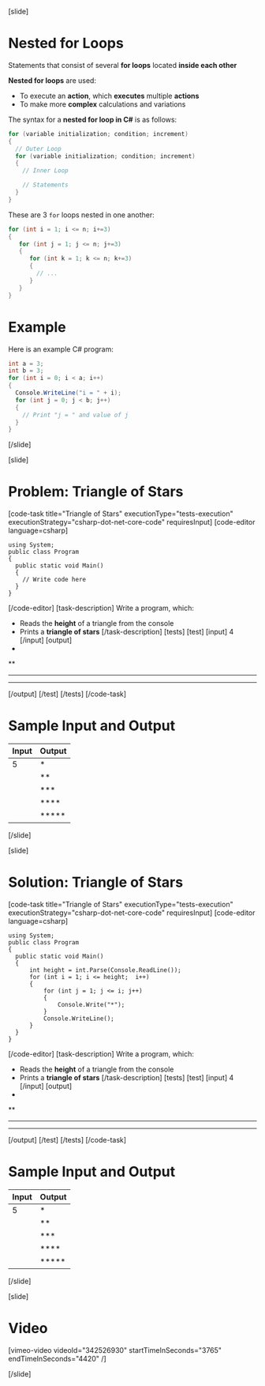 [slide]
# Nested for Loops
Statements that consist of several **for loops** located **inside each other**

**Nested for loops** are used:

* To execute an **action**, which **executes** multiple **actions**
* To make more **complex** calculations and variations

The syntax for a **nested for loop in C#** is as follows:
```csharp
for (variable initialization; condition; increment) 
{
  // Outer Loop 
  for (variable initialization; condition; increment) 
  { 
    // Inner Loop

    // Statements
  }
}
```
These are 3 `for` loops nested in one another:
```csharp
for (int i = 1; i <= n; i+=3) 
{
   for (int j = 1; j <= n; j+=3)
   {
      for (int k = 1; k <= n; k+=3)
      {
        // ...
      }
   }
}
```
# Example
Here is an example C# program:
```csharp
int a = 3;
int b = 3;
for (int i = 0; i < a; i++) 
{
  Console.WriteLine("i = " + i);
  for (int j = 0; j < b; j++)
  {
    // Print "j = " and value of j
  }
}
```
[/slide]

[slide]
# Problem: Triangle of Stars
[code-task title="Triangle of Stars" executionType="tests-execution" executionStrategy="csharp-dot-net-core-code" requiresInput]
[code-editor language=csharp]
```
using System;
public class Program
{
  public static void Main()
  {
    // Write code here
  }
}
```
[/code-editor]
[task-description]
Write a program, which:

* Reads the **height** of a triangle from the console
* Prints a **triangle of stars**
[/task-description]
[tests]
[test]
[input]
4
[/input]
[output]
*
**
***
****
[/output]
[/test]
[/tests]
[/code-task]
# Sample Input and Output
|Input|Output|
|-----|------|
|5|*|
||**|
||***|
||****|
||*****|
[/slide]

[slide]
# Solution: Triangle of Stars
[code-task title="Triangle of Stars" executionType="tests-execution" executionStrategy="csharp-dot-net-core-code" requiresInput]
[code-editor language=csharp]
```
using System;
public class Program
{
  public static void Main()
  {
      int height = int.Parse(Console.ReadLine());
      for (int i = 1; i <= height;  i++)
      {
          for (int j = 1; j <= i; j++)
          {
              Console.Write("*");
          }
          Console.WriteLine();
      }
  }
}
```
[/code-editor]
[task-description]
Write a program, which:

* Reads the **height** of a triangle from the console
* Prints a **triangle of stars**
[/task-description]
[tests]
[test]
[input]
4
[/input]
[output]
*
**
***
****
[/output]
[/test]
[/tests]
[/code-task]
# Sample Input and Output
|Input|Output|
|-----|------|
|5|*|
||**|
||***|
||****|
||*****|
[/slide]

[slide]
# Video

[vimeo-video videoId="342526930" startTimeInSeconds="3765" endTimeInSeconds="4420" /]

[/slide]